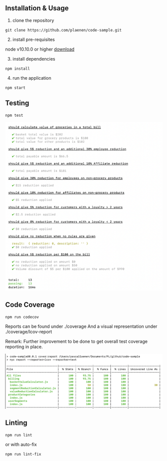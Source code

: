 ## Installation & Usage

1. clone the repository 

```
git clone https://github.com/plaenen/code-sample.git
```

2. install pre-requisites

node v10.10.0  or higher [download](https://nodejs.org/en/download/)

3. install dependencies

```
npm install
```

4. run the application 

```
npm start
```

## Testing

```
npm test
```

![unit-tests](./img/unit-tests.png)

## Code Coverage

```
npm run codecov
```

Reports can be found under ./coverage
And a visual representation under ./coverage/lcov-report

Remark: Further improvement to be done to get overall test coverage reporting in place. 

![code-coverage](./img/code-coverage.png)

## Linting

```
npm run lint
```

or with auto-fix

```
npm run lint-fix
```
